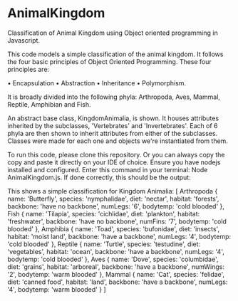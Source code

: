 # AnimalKingdom
Classification of Animal Kingdom using Object oriented programming in Javascript. 

This code models a simple classification of the animal kingdom. 
It follows the four basic principles of Object Oriented Programming. These four principles are:

• Encapsulation • Abstraction • Inheritance • Polymorphism.

It is broadly divided into the following phyla: 
 Arthropoda, Aves, Mammal, Reptile, Amphibian and Fish.

 An abstract base class, KingdomAnimalia, is shown. It houses attributes inherited by the subclasses, 'Vertebrates' and 'Invertebrates'. Each of 6 phyla are then shown to inherit attributes from either of the subclasses. Classes were made for each one and objects we're instantiated from them.

 To run this code, please clone this repository. Or you can always copy the copy and paste it directly on your IDE of choice.
Ensure you have nodejs installed and configured.
Enter this command in your terminal: Node AnimalKingdom.js.
If done correctly, this should be the output:

This shows a simple classification for Kingdom Animalia:
[
  Arthropoda {
    name: 'Butterfly',
    species: 'nymphalidae',
    diet: 'nectar',
    habitat: 'forests',
    backbone: 'have no backbone',
    numLegs: '6',
    bodytemp: 'cold blooded'
  },
  Fish {
    name: 'Tilapia',
    species: 'cichlidae',
    diet: 'plankton',
    habitat: 'freshwater',
    backbone: 'have no backbone',
    numFins: '7',
    bodytemp: 'cold blooded'
  },
  Amphibia {
    name: 'Toad',
    species: 'bufonidae',
    diet: 'insects',
    habitat: 'moist land',
    backbone: 'have a backbone',
    numLegs: '4',
    bodytemp: 'cold blooded'
  },
  Reptile {
    name: 'Turtle',
    species: 'testudine',
    diet: 'vegetables',
    habitat: 'ocean',
    backbone: 'have a backbone',
    numLegs: '4',
    bodytemp: 'cold blooded'
  },
  Aves {
    name: 'Dove',
    species: 'columbidae',
    diet: 'grains',
    habitat: 'arboreal',
    backbone: 'have a backbone',
    numWings: '2',
    bodytemp: 'warm blooded'
  },
  Mammal {
    name: 'Cat',
    species: 'felidae',
    diet: 'canned food',
    habitat: 'land',
    backbone: 'have a backbone',
    numLegs: '4',
    bodytemp: 'warm blooded'
  }
]